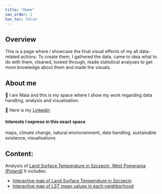 ```yaml
---
title: "Home"
nav_order: 1
has_toc: false
---
```



## Overview

This is a page where I showcase the final visual effects of my all data-related actions. To create them, I gathered the data, came to idea what to do with them, cleaned, looked through, made statistical analyses to get more knowledge about them and made the visuals.

## About me
🍊 I am Maia and this is my space where I show my work regarding data handling, analysis and visualisation.

🍊 Here is my [Linkedin](www.linkedin.com/in/maia-tr)


#### **Interests I express in this exact space**
maps, climate change, natural environenment, data handling, sustainable existence, visualisations

## Content:

Analysis of [Land Surface Temperature in Szczecin, West Pomerania (Poland)](https://maia-tr.github.io/portfolio/lst/)
It includes:
- [Interactive map of Land Surface Temperature in Szczecin](https://maia-tr.github.io/portfolio/lst/interactive_bokeh_plot.html)
- [Interactive map of LST mean values in each neighborhood](https://maia-tr.github.io/portfolio/lst/zonal_stats_map.html)